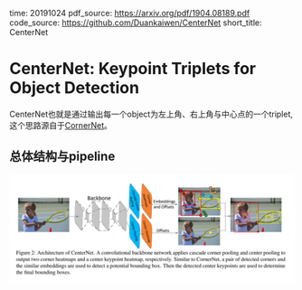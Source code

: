 time: 20191024
pdf_source: https://arxiv.org/pdf/1904.08189.pdf
code_source: https://github.com/Duankaiwen/CenterNet
short_title: CenterNet
# CenterNet: Keypoint Triplets for Object Detection

CenterNet也就是通过输出每一个object为左上角、右上角与中心点的一个triplet,这个思路源自于[CornerNet](../Building_Blocks/CornerNet_Detecting_Objects_as_Paired_Keypoints.md)。


## 总体结构与pipeline

![image](res/CenterNetArch.png)

